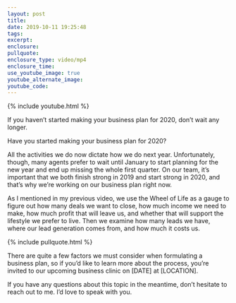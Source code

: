 ```yaml
---
layout: post
title:
date: 2019-10-11 19:25:48
tags:
excerpt:
enclosure:
pullquote:
enclosure_type: video/mp4
enclosure_time:
use_youtube_image: true
youtube_alternate_image:
youtube_code:
---
```


{% include youtube.html %}

If you haven’t started making your business plan for 2020, don’t wait any longer.

Have you started making your business plan for 2020?

All the activities we do now dictate how we do next year. Unfortunately, though, many agents prefer to wait until January to start planning for the new year and end up missing the whole first quarter. On our team, it’s important that we both finish strong in 2019 and start strong in 2020, and that’s why we’re working on our business plan right now.

As I mentioned in my previous video, we use the Wheel of Life as a gauge to figure out how many deals we want to close, how much income we need to make, how much profit that will leave us, and whether that will support the lifestyle we prefer to live. Then we examine how many leads we have, where our lead generation comes from, and how much it costs us.

{% include pullquote.html %}

There are quite a few factors we must consider when formulating a business plan, so if you’d like to learn more about the process, you’re invited to our upcoming business clinic on \[DATE\] at \[LOCATION\].

If you have any questions about this topic in the meantime, don’t hesitate to reach out to me. I’d love to speak with you.